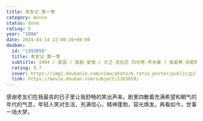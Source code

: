 ```yaml
---
title: 老友记 第一季
category: movie
status: done
rating: 5
year: "1994"
date: 2024-04-14 22:08:26+08:00
douban:
  id: "1393859"
  title: 老友记 第一季
  subtitle: 1994 / 美国 / 喜剧 爱情 / 大卫·克拉尼 玛尔塔·考夫曼 / 詹妮弗·安妮斯顿 柯特妮·考克斯
  rating: 9.7
  cover: https://img1.doubanio.com/view/photo/m_ratio_poster/public/p2186920269.jpg
  link: https://movie.douban.com/subject/1393859/
---
```


感谢老友们在我最丧的日子里让我舒畅的笑出声来。剧里四散着充满希望和朝气的年代的气息，年轻人笑对生活，充满信心，精神蓬勃，容光焕发。再看如今，世事一场大梦。
